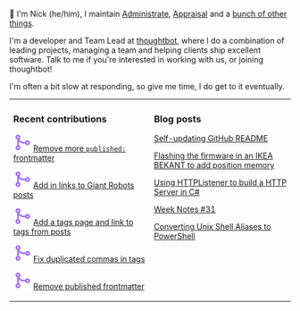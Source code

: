 👋 I'm Nick (he/him), I maintain [Administrate][1], [Appraisal][2] and a [bunch
of other things][3].

I'm a developer and Team Lead at [thoughtbot][4], where I do a combination of
leading projects, managing a team and helping clients ship excellent software.
Talk to me if you're interested in working with us, or joining thoughtbot!

I'm often a bit slow at responding, so give me time, I do get to it eventually.

<table><tr><td valign="top" width="50%">

### Recent contributions

<!-- contributions starts -->
![](icons/pull_request_merged.svg) [Remove more `published:` frontmatter](https://github.com/nickcharlton/site/pull/101)

![](icons/pull_request_merged.svg) [Add in links to Giant Robots posts](https://github.com/nickcharlton/site/pull/100)

![](icons/pull_request_merged.svg) [Add a tags page and link to tags from posts](https://github.com/nickcharlton/site/pull/99)

![](icons/pull_request_merged.svg) [Fix duplicated commas in tags](https://github.com/nickcharlton/site/pull/98)

![](icons/pull_request_merged.svg) [Remove published frontmatter](https://github.com/nickcharlton/site/pull/97)

<!-- contributions ends -->
</td><td valign="top" width="50%">

### Blog posts

<!-- blog starts -->
[Self-updating GitHub README](https://nickcharlton.net/posts/self-updating-github-readme.html)

[Flashing the firmware in an IKEA BEKANT to add position memory](https://nickcharlton.net/posts/flashing-the-firmward-in-an-ikea-bekant.html)

[Using HTTPListener to build a HTTP Server in C#](https://nickcharlton.net/posts/using-httplistener-to-build-a-http-server-in-csharp.html)

[Week Notes #31](https://nickcharlton.net/posts/week-notes-31.html)

[Converting Unix Shell Aliases to PowerShell](https://nickcharlton.net/posts/converting-unix-shell-aliases-to-powershell.html)

<!-- blog ends -->
</td></tr></table>

[1]: https://github.com/thoughtbot/administrate
[2]: https://github.com/thoughtbot/appraisal
[3]: https://github.com/nickcharlton?tab=repositories
[4]: https://thoughtbot.com
